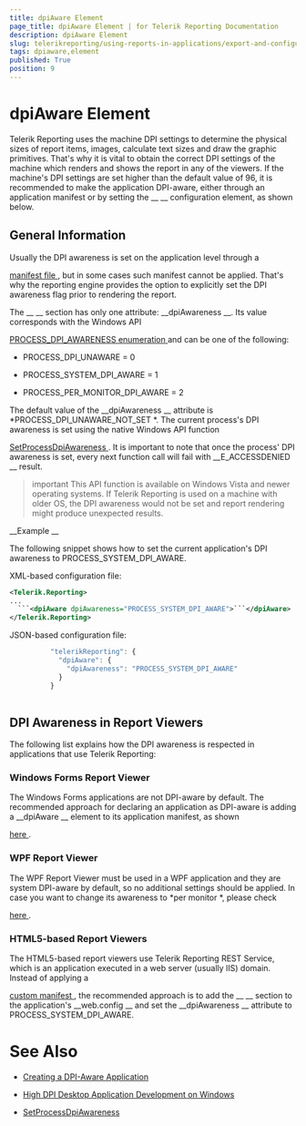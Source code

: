 ```yaml
---
title: dpiAware Element
page_title: dpiAware Element | for Telerik Reporting Documentation
description: dpiAware Element
slug: telerikreporting/using-reports-in-applications/export-and-configure/configure-the-report-engine/dpiaware-element
tags: dpiaware,element
published: True
position: 9
---
```


# dpiAware Element



Telerik Reporting uses the machine DPI settings to determine the physical sizes of report items, images, calculate text sizes
        and draw the graphic primitives. That's why it is vital to obtain the correct DPI settings of the machine which renders and shows the report in any of the viewers.
        If the machine's DPI settings are set higher than the default value of 96, it is recommended to make the application DPI-aware, either
        through an application manifest or by setting the 
__<dpiAware>
__ configuration element, as shown below.
      


## General Information

Usually the DPI awareness is set on the application level through a
          
[manifest file
](https://msdn.microsoft.com/library/windows/desktop/mt843498(v=vs.85).aspx(d=robot)
), but in some cases such manifest cannot be applied. That's why the reporting engine
          provides the option to explicitly set the DPI awareness flag prior to rendering the report.
        


The 
__<dpiAware>
__ section has only one attribute: 
__dpiAwareness
__.
          Its value corresponds with the Windows API
          
[PROCESS_DPI_AWARENESS enumeration
](https://msdn.microsoft.com/en-us/library/windows/desktop/dn280512(v=vs.85).aspx
)          and can be one of the following:
        


* PROCESS_DPI_UNAWARE = 0


* PROCESS_SYSTEM_DPI_AWARE = 1


* PROCESS_PER_MONITOR_DPI_AWARE = 2


The default value of the 
__dpiAwareness
__ attribute is 
*PROCESS_DPI_UNAWARE_NOT_SET
*.
          The current process's DPI awareness is set using the native Windows API function
          
[SetProcessDpiAwareness
](https://msdn.microsoft.com/en-us/library/windows/desktop/dn302122(v=vs.85).aspx
).
          It is important to note that once the process' DPI awareness is set, every next function call will fail with 
__E_ACCESSDENIED
__ result.
        


>important This API function is available on Windows Vista and newer operating systems. If Telerik Reporting is used on a machine with older OS, the DPI awareness would not be set and report rendering might produce unexpected results.          


__Example
__

The following snippet shows how to set the current application's DPI awareness to PROCESS_SYSTEM_DPI_AWARE.
        


XML-based configuration file:


	
````xml
<Telerik.Reporting>
...
  ```<dpiAware dpiAwareness="PROCESS_SYSTEM_DPI_AWARE">```</dpiAware>
</Telerik.Reporting>

````




JSON-based configuration file:


	
````js
          "telerikReporting": {
            "dpiAware": {
              "dpiAwareness": "PROCESS_SYSTEM_DPI_AWARE"
            }
          }
          
````




## DPI Awareness in Report Viewers

The following list explains how the DPI awareness is respected in applications that use Telerik Reporting:


### Windows Forms Report Viewer

The Windows Forms applications are not DPI-aware by default. The recommended approach for declaring an application as DPI-aware
              is adding a 
__dpiAware
__ element to its application manifest, as shown
              
[here
](https://docs.telerik.com/reporting/winforms-report-viewer
).              
            


### WPF Report Viewer

The WPF Report Viewer must be used in a WPF application and they are system DPI-aware by default, so no additional settings should be applied.
              In case you want to change its awareness to 
*per monitor
*, please check
              
[here
](https://msdn.microsoft.com/en-us/library/windows/desktop/ee308410(v=vs.85).aspx
).
              


### HTML5-based Report Viewers

The HTML5-based report viewers use Telerik Reporting REST Service, which is an application executed in a web server (usually IIS) domain. Instead of applying a
              
[custom manifest
](https://docs.microsoft.com/en-us/iis/publish/using-web-deploy/using-custom-manifests
), the recommended approach is to add the 
__<dpiAware>
__ section to the
              application's 
__web.config
__ and set the 
__dpiAwareness
__ attribute to PROCESS_SYSTEM_DPI_AWARE.
            


# See Also
[](F25EB909-7941-4B78-B24C-4025257A26C4#dpiAware)

 * [Creating a DPI-Aware Application
](https://msdn.microsoft.com/en-us/library/ms701681(v=vs.85).aspx
)

 * [High DPI Desktop Application Development on Windows
](https://msdn.microsoft.com/library/windows/desktop/mt843498(v=vs.85).aspx(d=robot)
)

 * [SetProcessDpiAwareness
](https://msdn.microsoft.com/en-us/library/windows/desktop/dn302122(v=vs.85).aspx
)
